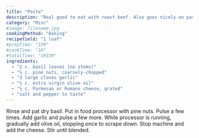 ```yaml
---
title: "Pesto"
description: "Real good to eat with roast beef. Also goes nicely on pasta."
category: "Misc"
#image: filename.jpg
cookingMethod: "Baking"
recipeYield: "1 loaf"
#prepTime: "15M"
#cookTime: "1H"
#totalTime: "1H15M"
ingredients:
  - "2 c. basil leaves (no stems)"
  - "⅓ c. pine nuts, coarsely-chopped"
  - "3 large cloves garlic"
  - "½ c. extra virgin olive oil"
  - "½ c. Parmesan or Romano cheese, grated"
  - "salt and pepper to taste"
---
```


Rinse and pat dry basil. Put in food processor with pine nuts.
Pulse a few times. Add garlic and pulse a few more.
While processor is running, gradually add olive oil, stopping once to scrape down.
Stop machine and add the cheese.
Stir until blended.
